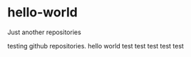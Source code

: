 # hello-world
Just another repositories

testing github repositories. hello world test
test
test
test
test
